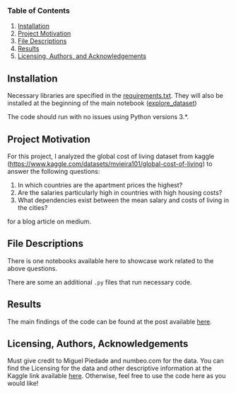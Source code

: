 ### Table of Contents

1. [Installation](#installation)
2. [Project Motivation](#motivation)
3. [File Descriptions](#files)
4. [Results](#results)
5. [Licensing, Authors, and Acknowledgements](#licensing)

## Installation <a name="installation"></a>

Necessary libraries are specified in the [requirements.txt](global_cost_of_living/blob/master/requirements.txt). They will also be installed at the beginning of the main notebook ([explore_dataset](global_cost_of_living/blob/master/explore_dataset.ipynb))

The code should run with no issues using Python versions 3.*.

## Project Motivation<a name="motivation"></a>

For this project, I analyzed the global cost of living dataset from kaggle (https://www.kaggle.com/datasets/mvieira101/global-cost-of-living) to answer the following questions:

1. In which countries are the apartment prices the highest?
2. Are the salaries particularly high in countries with high housing costs?
3. What dependencies exist between the mean salary and costs of living in the cities?

for a blog article on medium.

## File Descriptions <a name="files"></a>

There is one notebooks available here to showcase work related to the above questions.  

There are some an additional `.py` files that run necessary code. 

## Results<a name="results"></a>

The main findings of the code can be found at the post available [here]().

## Licensing, Authors, Acknowledgements<a name="licensing"></a>

Must give credit to Miguel Piedade and numbeo.com for the data.  You can find the Licensing for the data and other descriptive information at the Kaggle link available [here](https://www.kaggle.com/datasets/mvieira101/global-cost-of-living). Otherwise, feel free to use the code here as you would like! 

